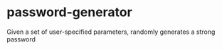 # password-generator
Given a set of user-specified parameters, randomly generates a strong password
